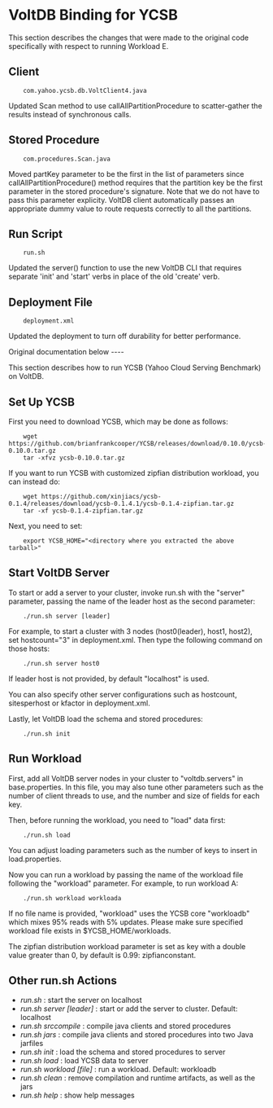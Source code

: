 # VoltDB Binding for YCSB

This section describes the changes that were made to the original code specifically with respect to running Workload E.

Client
-------------------
		com.yahoo.ycsb.db.VoltClient4.java
Updated Scan method to use callAllPartitionProcedure to scatter-gather the results instead of synchronous calls.

Stored Procedure
-------------------
		com.procedures.Scan.java
Moved partKey parameter to be the first in the list of parameters since callAllPartitionProcedure() method requires that the partition key be the first parameter in the stored procedure's signature. Note that we do not have to pass this parameter explicity. VoltDB client automatically passes an appropriate dummy value to route requests correctly to all the partitions.

Run Script
-------------------
		run.sh
Updated the server() function to use the new VoltDB CLI that requires separate 'init' and 'start' verbs in place of the old 'create' verb.

Deployment File
-------------------
		deployment.xml
Updated the deployment to turn off durability for better performance.

Original documentation below ----

This section describes how to run YCSB (Yahoo Cloud Serving Benchmark) on VoltDB.

Set Up YCSB
-------------------
First you need to download YCSB, which may be done as follows:

		wget https://github.com/brianfrankcooper/YCSB/releases/download/0.10.0/ycsb-0.10.0.tar.gz
		tar -xfvz ycsb-0.10.0.tar.gz

If you want to run YCSB with customized zipfian distribution workload, you can instead do:

		wget https://github.com/xinjiacs/ycsb-0.1.4/releases/download/ycsb-0.1.4.1/ycsb-0.1.4-zipfian.tar.gz
		tar -xf ycsb-0.1.4-zipfian.tar.gz

Next, you need to set:

		export YCSB_HOME="<directory where you extracted the above tarball>"

Start VoltDB Server
--------------------
To start or add a server to your cluster, invoke run.sh with the "server" parameter, passing the name of the leader host as the second parameter:

		./run.sh server [leader]

For example, to start a cluster with 3 nodes (host0(leader), host1, host2), set hostcount="3" in deployment.xml. Then type the following command on those hosts:

		./run.sh server host0

If leader host is not provided, by default "localhost" is used.

You can also specify other server configurations such as hostcount, sitesperhost or kfactor in deployment.xml.

Lastly, let VoltDB load the schema and stored procedures:

		./run.sh init

Run Workload
--------------------
First, add all VoltDB server nodes in your cluster to "voltdb.servers" in base.properties. In this file, you may also tune other parameters such as the number of client threads to use, and the number and size of fields for each key.

Then, before running the workload, you need to "load" data first:

		./run.sh load

You can adjust loading parameters such as the number of keys to insert in load.properties.

Now you can run a workload by passing the name of the workload file following the "workload" parameter. For example, to run workload A:

		./run.sh workload workloada

If no file name is provided, "workload" uses the YCSB core "workloadb" which mixes 95% reads with 5% updates. Please make sure specified workload file exists in $YCSB_HOME/workloads.

The zipfian distribution workload parameter is set as key with a double value greater than 0, by default is 0.99: zipfianconstant.

Other run.sh Actions
---------------------
- *run.sh* : start the server on localhost
- *run.sh server [leader]* : start or add the server to cluster. Default: localhost
- *run.sh srccompile* : compile java clients and stored procedures
- *run.sh jars* : compile java clients and stored procedures into two Java jarfiles
- *run.sh init* : load the schema and stored procedures to server
- *run.sh load* : load YCSB data to server
- *run.sh workload [file]* : run a workload. Default: workloadb
- *run.sh clean* : remove compilation and runtime artifacts, as well as the jars
- *run.sh help* : show help messages
